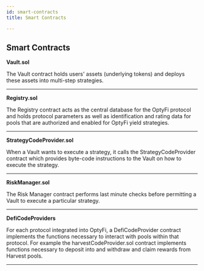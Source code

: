 ```yaml
---
id: smart-contracts
title: Smart Contracts

---
```


## Smart Contracts

**Vault.sol** 

The Vault contract holds users' assets (underlying tokens) and deploys these assets into multi-step strategies. 

------

**Registry.sol** 

The Registry contract acts as the central database for the OptyFi protocol and holds protocol parameters as well as identification and rating data for pools that are authorized and enabled for OptyFi yield strategies.    

------

**StrategyCodeProvider.sol**

When a Vault wants to execute a strategy, it calls the StrategyCodeProvider contract which provides byte-code instructions to the Vault on how to execute the strategy.  

-----

**RiskManager.sol**

The Risk Manager contract performs last minute checks before permitting a Vault to execute a particular strategy. 

---

**DefiCodeProviders**

For each protocol integrated into OptyFi, a DefiCodeProvider contract implements the functions necessary to interact with pools within that protocol. For example the harvestCodeProvider.sol contract implements functions necessary to deposit into and withdraw and claim rewards from Harvest pools.

---





